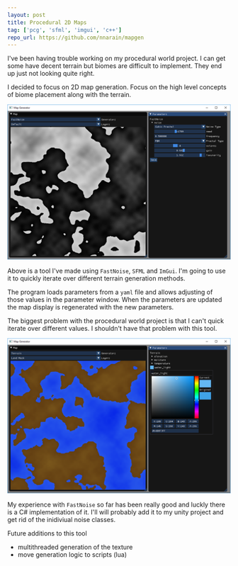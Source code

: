 ```yaml
---
layout: post
title: Procedural 2D Maps
tag: ['pcg', 'sfml', 'imgui', 'c++']
repo_url: https://github.com/nnarain/mapgen
---
```


I've been having trouble working on my procedural world project. I can get some have decent terrain but biomes are difficult to implement. They end up just not looking quite right.

I decided to focus on 2D map generation. Focus on the high level concepts of biome placement along with the terrain.

![Image not found!](/assets/2018/04/14/cap1.png)

Above is a tool I've made using `FastNoise`, `SFML` and `ImGui`. I'm going to use it to quickly iterate over different terrain generation methods.

The program loads parameters from a `yaml` file and allows adjusting of those values in the parameter window. When the parameters are updated the map display is regenerated with the new parameters.

The biggest problem with the procedural world project is that I can't quick iterate over different values. I shouldn't have that problem with this tool.

![Image not found!](/assets/2018/04/14/cap2.png)

My experience with `FastNoise` so far has been really good and luckly there is a C# implementation of it. I'll will probably add it to my unity project and get rid of the inidiviual noise classes.

Future additions to this tool

* multithreaded generation of the texture
* move generation logic to scripts (lua)


